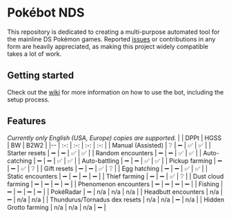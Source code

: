 # Pokébot NDS
This repository is dedicated to creating a multi-purpose automated tool for the mainline DS Pokémon games. Reported [issues](https://github.com/wyanido/pokebot-nds/issues) or contributions in any form are heavily appreciated, as making this project widely compatible takes a lot of work.

## Getting started
Check out the [wiki](https://github.com/wyanido/pokebot-nds/wiki) for more information on how to use the bot, including the setup process.

## Features

_Currently only English (USA, Europe) copies are supported._
|  						| DPPt | HGSS | BW | B2W2 | 
|--						| :-: | :-: | :-: | :-: |
| Manual (Assisted)     | ❔ | ➖ | ✅ | ✅ |
| Starter resets 		| ➖ | ➖ | ✅ | ✅ |
| Random encounters		| ➖ | ➖ | ✅ | ✅ |
| Auto-catching			| ➖ | ➖ | ✅ | ✅ |
| Auto-battling			| ➖ | ➖ | ✅ | ✅ |
| Pickup farming		| ➖ | ➖ | ✅ | ❔ |
| Gift resets 			| ➖ | ➖ | ✅ | ❔ |
| Egg hatching			| ➖ | ➖ | ✅ | ✅ |
| Static encounters 	| ➖ | ➖ | ➖ | ➖ |
| Thief farming			| ➖ | ➖ | ✅ | ❔ |
| Dust cloud farming	| ➖ | ➖ | ➖ | ➖ |
| Phenomenon encounters	| ➖ | ➖ | ➖ | ➖ |
| Fishing			   	| ➖ | ➖ | ➖ | ➖ |
| PokéRadar			   	| ➖ | n/a | n/a | n/a |
| Headbutt encounters			   	| n/a | ➖ | n/a | n/a |
| Thundurus/Tornadus dex resets	| n/a | n/a | ➖ | n/a |
| Hidden Grotto farming	| n/a | n/a | n/a | ➖ |
